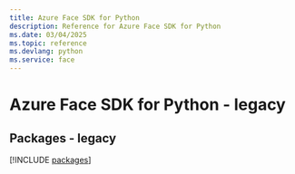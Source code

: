 ```yaml
---
title: Azure Face SDK for Python
description: Reference for Azure Face SDK for Python
ms.date: 03/04/2025
ms.topic: reference
ms.devlang: python
ms.service: face
---
```

# Azure Face SDK for Python - legacy
## Packages - legacy
[!INCLUDE [packages](face-index.md)]